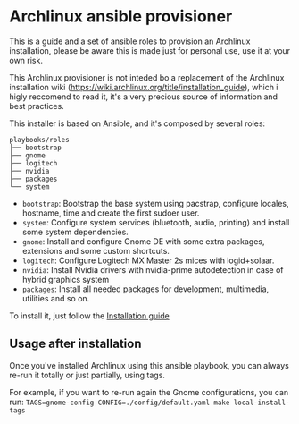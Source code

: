 # Archlinux ansible provisioner

This is a guide and a set of ansible roles to provision an Archlinux
installation, please be aware this is made just for personal use, use it at your own risk.

This Archlinux provisioner is not inteded bo a replacement of the Archlinux installation wiki (https://wiki.archlinux.org/title/installation_guide),
which i higly reccomend to read it, it's a very precious source of information and best practices.

This installer is based on Ansible, and it's composed by several roles:

```
playbooks/roles
├── bootstrap
├── gnome
├── logitech
├── nvidia
├── packages
└── system
```

* `bootstrap`: Bootstrap the base system using pacstrap, configure locales, hostname, time and create the first sudoer user. 
* `system`: Configure system services (bluetooth, audio, printing) and install some system dependencies.
* `gnome`: Install and configure Gnome DE with some extra packages, extensions and some custom shortcuts.
* `logitech`: Configure Logitech MX Master 2s mices with logid+solaar.
* `nvidia`: Install Nvidia drivers with nvidia-prime autodetection in case of hybrid graphics system
* `packages`: Install all needed packages for development, multimedia, utilities and so on.

To install it, just follow the [Installation guide](INSTALLATION.md)

## Usage after installation

Once you've installed Archlinux using this ansible playbook, you can always re-run it totally or just partially, using tags.

For example, if you want to re-run again the Gnome configurations, you can run: `TAGS=gnome-config CONFIG=./config/default.yaml make local-install-tags`